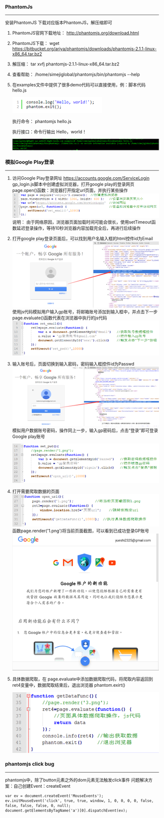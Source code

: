 ### PhantomJs
---
安装PhantomJS
下载对应版本PhantomJS，解压缩即可

1. PhantomJS官网下载地址： http://phantomjs.org/download.html

2. PhantomJS下载：  wget https://bitbucket.org/ariya/phantomjs/downloads/phantomjs-2.1.1-linux-x86_64.tar.bz2

3. 解压缩：   tar xvfj phantomjs-2.1.1-linux-x86_64.tar.bz2

4. 查看帮助： /home/simejiglobal/phantomjs/bin/phantomjs --help

5. 在examples文件中提供了很多demo代码可以直接使用，例：脚本代码hello.js

   ![test](img/1.png)
   
   执行命令：  phantomjs hello.js
   
   执行接口：命令行输出 Hello，world！
   
   ![test](img/2.png)

### 模拟Google Play登录
---
1. 访问Google Play登录网址 https://accounts.google.com/ServiceLogin 
   gp_login.js脚本中创建虚拟浏览器，打开google play的登录网页
   page.open()函数：浏览器打开指定url页面，并执行某些操作
   ![test](img/3.png)
   说明： 由于网络原因，浏览器页面加载时间可能会很长，使用setTimeout函数延迟登录操作，等待10秒浏览器内容加载完全后，再进行后续操作
   
2. 打开google play登录页面后，可以找到用户名输入框的html控件id为Email
   ![test](img/4.png)
   使用js代码模拟用户输入gp账号，将邮箱账号添加到输入框中，并点击下一步
   page.evaluate()函数代表在浏览器中执行的js代码
   ![test](img/5.png)

3. 输入账号后，页面切换到输入密码，密码输入框控件id为Passwd
   ![test](img/6.png)
   模拟用户数据账号密码，操作同上一步，输入gp密码后，点击“登录”即可登录Google play账号
   
   ![test](img/7.png)
   
4. 打开需要爬取数据的页面
   ![test](img/8.png)	
   函数page.render('1.png')将当前页面截图，可以看到已成功登录GP账号
   ![test](img/9.png)
   
5. 具体数据爬取，在 page.evaluate中添加数据爬取代码，将爬取内容返回到ret4变量中，数据爬取结束后，退出浏览器 phantom.exirt() 

   ![test](img/10.png)


### phantomjs click bug
---
phantomjs中，除了button元素之外的dom元素无法触发click事件
问题解决方案：自己创建Event：createEvent

```
var ev = document.createEvent('MouseEvents');
ev.initMouseEvent('click', true, true, window, 1, 0, 0, 0, 0, false, false, false, false, 0, null);
document.getElementsByTagName('a')[0].dispatchEvent(ev); 
```

